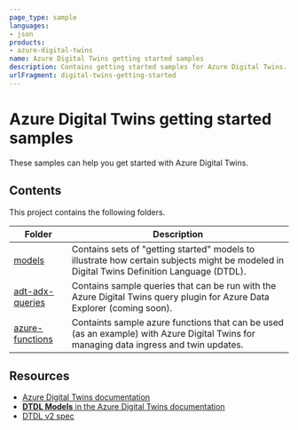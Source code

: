 ```yaml
---
page_type: sample
languages:
- json
products:
- azure-digital-twins
name: Azure Digital Twins getting started samples
description: Contains getting started samples for Azure Digital Twins.
urlFragment: digital-twins-getting-started
---
```


# Azure Digital Twins getting started samples

These samples can help you get started with Azure Digital Twins.

## Contents

This project contains the following folders.

| Folder | Description |
| --- | --- |
| [models](/models) | Contains sets of "getting started" models to illustrate how certain subjects might be modeled in Digital Twins Definition Language (DTDL). |
| [adt-adx-queries](/adt-adx-queries) | Contains sample queries that can be run with the Azure Digital Twins query plugin for Azure Data Explorer (coming soon). |
| [azure-functions](/azure-functions) | Containts sample azure functions that can be used (as an example) with Azure Digital Twins for managing data ingress and twin updates. |


## Resources

- [Azure Digital Twins documentation](https://docs.microsoft.com/azure/digital-twins/)
- [**DTDL Models** in the Azure Digital Twins documentation](https://docs.microsoft.com/azure/digital-twins/concepts-models)
- [DTDL v2 spec](https://github.com/Azure/opendigitaltwins-dtdl/blob/master/DTDL/v2/dtdlv2.md)
